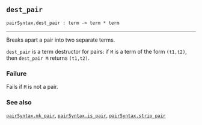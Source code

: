 ## `dest_pair`

``` hol4
pairSyntax.dest_pair : term -> term * term
```

------------------------------------------------------------------------

Breaks apart a pair into two separate terms.

`dest_pair` is a term destructor for pairs: if `M` is a term of the form
`(t1,t2)`, then `dest_pair M` returns `(t1,t2)`.

### Failure

Fails if `M` is not a pair.

### See also

[`pairSyntax.mk_pair`](#pairSyntax.mk_pair),
[`pairSyntax.is_pair`](#pairSyntax.is_pair),
[`pairSyntax.strip_pair`](#pairSyntax.strip_pair)
